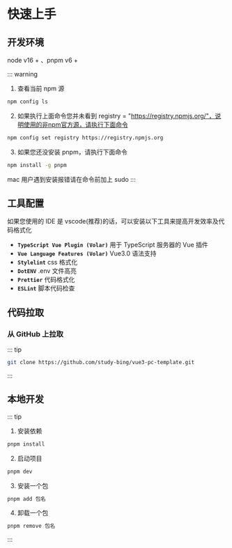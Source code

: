# 快速上手

## 开发环境

node v16 + 、pnpm v6 +

::: warning

1. 查看当前 npm 源

```sh
npm config ls
```

2. 如果执行上面命令您并未看到 registry = "https://registry.npmjs.org/"，说明使用的非npm官方源，请执行下面命令

```sh
npm config set registry https://registry.npmjs.org
```

3. 如果您还没安装 pnpm，请执行下面命令

```sh
npm install -g pnpm
```

mac 用户遇到安装报错请在命令前加上 sudo
:::

## 工具配置

如果您使用的 IDE 是 vscode(推荐)的话，可以安装以下工具来提高开发效率及代码格式化

- **`TypeScript Vue Plugin (Volar)`** 用于 TypeScript 服务器的 Vue 插件
- **`Vue Language Features (Volar)`** Vue3.0 语法支持
- **`Stylelint`** css 格式化
- **`DotENV`** .env 文件高亮
- **`Prettier`** 代码格式化
- **`ESLint`** 脚本代码检查

## 代码拉取

### 从 GitHub 上拉取

::: tip

```sh
git clone https://github.com/study-bing/vue3-pc-template.git
```
:::

## 本地开发

::: tip

1. 安装依赖

```sh
pnpm install
```

2. 启动项目

```sh
pnpm dev
```

3. 安装一个包

```sh
pnpm add 包名
```

4. 卸载一个包

```sh
pnpm remove 包名
```

:::
